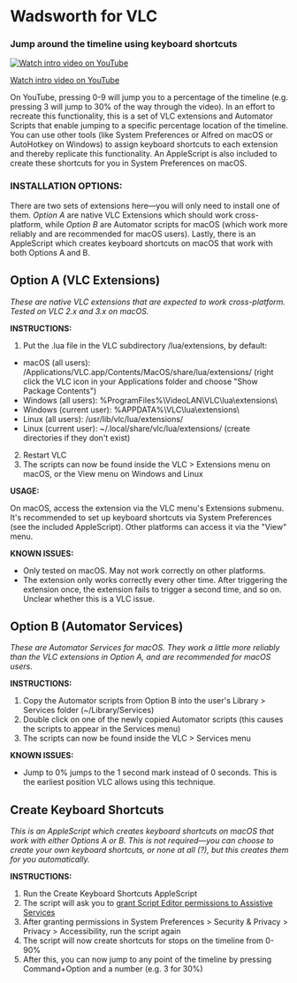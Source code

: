 # Wadsworth for VLC 
### Jump around the timeline using keyboard shortcuts

[![Watch intro video on YouTube](https://i.ytimg.com/vi/S8FYD19uMRc/0.jpg)](https://www.youtube.com/watch?v=S8FYD19uMRc)

[Watch intro video on YouTube](https://www.youtube.com/watch?v=S8FYD19uMRc)

On YouTube, pressing 0-9 will jump you to a percentage of the timeline (e.g. pressing 3 will jump to 30% of the way through the video). In an effort to recreate this functionality, this is a set of VLC extensions and Automator Scripts that enable jumping to a specific percentage location of the timeline. You can use other tools (like System Preferences or Alfred on macOS or AutoHotkey on Windows) to assign keyboard shortcuts to each extension and thereby replicate this functionality. An AppleScript is also included to create these shortcuts for you in System Preferences on macOS.

### INSTALLATION OPTIONS:
There are two sets of extensions here—you will only need to install one of them. *Option A* are native VLC Extensions which should work cross-platform, while *Option B* are Automator scripts for macOS (which work more reliably and are recommended for macOS users). Lastly, there is an AppleScript which creates keyboard shortcuts on macOS that work with both Options A and B.

## Option A (VLC Extensions)
_These are native VLC extensions that are expected to work cross-platform. Tested on VLC 2.x and 3.x on macOS._

**INSTRUCTIONS:**
1. Put the .lua file in the VLC subdirectory /lua/extensions, by default:
* macOS (all users): /Applications/VLC.app/Contents/MacOS/share/lua/extensions/ (right click the VLC icon in your Applications folder and choose "Show Package Contents")
* Windows (all users): %ProgramFiles%\VideoLAN\VLC\lua\extensions\
* Windows (current user): %APPDATA%\VLC\lua\extensions\
* Linux (all users): /usr/lib/vlc/lua/extensions/
* Linux (current user): ~/.local/share/vlc/lua/extensions/
(create directories if they don't exist)
2. Restart VLC
3. The scripts can now be found inside the VLC > Extensions menu on macOS, or the View menu on Windows and Linux

**USAGE:**

On macOS, access the extension via the VLC menu's Extensions submenu. It's recommended to set up keyboard shortcuts via System Preferences (see the included AppleScript). Other platforms can access it via the "View" menu.

**KNOWN ISSUES:**
* Only tested on macOS. May not work correctly on other platforms.
* The extension only works correctly every other time. After triggering the extension once, the extension fails to trigger a second time, and so on. Unclear whether this is a VLC issue.

## Option B (Automator Services)
_These are Automator Services for macOS. They work a little more reliably than the VLC extensions in Option A, and are recommended for macOS users._

**INSTRUCTIONS:**
1. Copy the Automator scripts from Option B into the user's Library > Services folder (~/Library/Services)
2. Double click on one of the newly copied Automator scripts (this causes the scripts to appear in the Services menu)
3. The scripts can now be found inside the VLC > Services menu

**KNOWN ISSUES:**
* Jump to 0% jumps to the 1 second mark instead of 0 seconds. This is the earliest position VLC allows using this technique.

## Create Keyboard Shortcuts
_This is an AppleScript which creates keyboard shortcuts on macOS that work with either Options A or B. This is not required—you can choose to create your own keyboard shortcuts, or none at all (?), but this creates them for you automatically._

**INSTRUCTIONS:**
1. Run the Create Keyboard Shortcuts AppleScript
2. The script will ask you to [grant Script Editor permissions to Assistive Services](https://developer.apple.com/library/content/documentation/LanguagesUtilities/Conceptual/MacAutomationScriptingGuide/AutomatetheUserInterface.html#//apple_ref/doc/uid/TP40016239-CH69-SW1)
3. After granting permissions in System Preferences > Security & Privacy > Privacy > Accessibility, run the script again
4. The script will now create shortcuts for stops on the timeline from 0-90%
5. After this, you can now jump to any point of the timeline by pressing Command+Option and a number (e.g. 3 for 30%)
